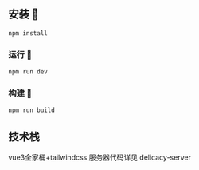 ## 安装 🚗

```
npm install
```

### 运行 🚕
```
npm run dev
```

### 构建 🚌
```
npm run build
```

## 技术栈
vue3全家桶+tailwindcss
服务器代码详见 delicacy-server


